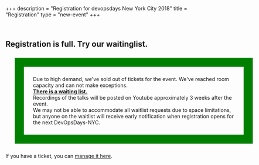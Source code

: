 +++
description = "Registration for devopsdays New York City 2018"
title = "Registration"
type = "new-event"
+++
<!--
<div style="width:100%; text-align:left;">

Embed registration iframe/link/etc.
</div></div>
</div>
-->

<br>

## Registration is full. Try our waitinglist.

<p style="width: 550px; border: 25px solid green; padding: 25px; margin: 25px; ">
Due to high demand, we've sold out of tickets for the event.  We've reached room capacity and can not make exceptions.
<br>
<b><a href="https://www.eventbrite.com/e/devopsdays-nyc-2018-tickets-39330760363
">There is a waiting list.</a></b>
<br>
Recordings of the talks will be posted on Youtube approximately 3 weeks after the event. 
<br>
We may not be able to accommodate all waitlist requests due to space limitations, but anyone on the waitlist will receive early notification when registration opens for the next DevOpsDays-NYC. 
</p>

If you have a ticket, you can [manage it here](https://www.eventbrite.com/e/devopsdays-nyc-2018-tickets-39330760363).